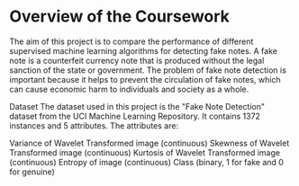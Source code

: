 # Overview of the Coursework

The aim of this project is to compare the performance of different supervised machine learning algorithms for detecting fake notes. A fake note is a counterfeit currency note that is produced without the legal sanction of the state or government. The problem of fake note detection is important because it helps to prevent the circulation of fake notes, which can cause economic harm to individuals and society as a whole.

Dataset
The dataset used in this project is the "Fake Note Detection" dataset from the UCI Machine Learning Repository. It contains 1372 instances and 5 attributes. The attributes are:

Variance of Wavelet Transformed image (continuous)
Skewness of Wavelet Transformed image (continuous)
Kurtosis of Wavelet Transformed image (continuous)
Entropy of image (continuous)
Class (binary, 1 for fake and 0 for genuine)
